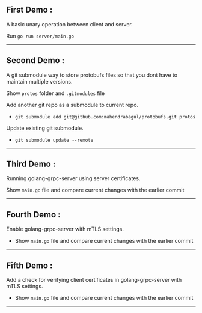 First Demo :
---
A basic unary operation between client and server.

Run `go run server/main.go`

---
Second Demo :
---
A git submodule way to store protobufs files so that you dont have to maintain multiple versions.

Show `protos` folder and `.gitmodules` file

Add another git repo as a submodule to current repo.

- `git submodule add git@github.com:mahendrabagul/protobufs.git protos`

Update existing git submodule.

- `git submodule update --remote`

---
Third Demo :
---
Running golang-grpc-server using server certificates.

Show `main.go` file and compare current changes with the earlier commit

---
Fourth Demo :
---
Enable golang-grpc-server with mTLS settings.

- Show `main.go` file and compare current changes with the earlier commit

---
Fifth Demo :
---
Add a check for verifying client certificates in golang-grpc-server with mTLS settings.

- Show `main.go` file and compare current changes with the earlier commit

---

